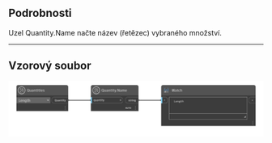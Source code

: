 ## Podrobnosti
Uzel Quantity.Name načte název (řetězec) vybraného množství.
___
## Vzorový soubor

![Quantity.Name](./DynamoUnits.Quantity.Name_img.png)
